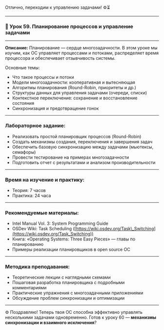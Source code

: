 Отлично, переходим к управлению задачами! ⚙️⏳

---

### 🔹 Урок 59. Планирование процессов и управление задачами

---

**Описание:**
Планирование — сердце многозадачности. В этом уроке мы изучим, как ОС управляет процессами и потоками, распределяет время процессора и обеспечивает отзывчивость системы.

Основные темы:

* Что такое процессы и потоки
* Модели многозадачности: кооперативная и вытесняющая
* Алгоритмы планирования (Round-Robin, приоритеты и др.)
* Структуры данных для управления задачами (очереди, списки)
* Контекстное переключение: сохранение и восстановление состояния
* Синхронизация и предотвращение гонок

---

### Лабораторное задание:

* Реализовать простой планировщик процессов (Round-Robin)
* Создать механизмы создания, переключения и завершения задач
* Обеспечить базовую синхронизацию между задачами (мьютексы, семафоры)
* Провести тестирование на примерах многозадачности
* Подготовить отчет с результатами и анализом производительности

---

### Время на изучение и практику:

* Теория: 7 часов
* Практика: 24 часа

---

### Рекомендуемые материалы:

* Intel Manual Vol. 3: System Programming Guide
* OSDev Wiki: Task Scheduling ([https://wiki.osdev.org/Task\_Switching](https://wiki.osdev.org/Task_Switching))
* Книга: «Operating Systems: Three Easy Pieces» — главы по планированию
* Примеры реализации планировщиков в open source ОС

---

### Методика преподавания:

* Теоретические лекции с наглядными схемами
* Пошаговая разработка планировщика с подробными комментариями
* Практические упражнения с многозадачными приложениями
* Обсуждение проблем синхронизации и оптимизации

---

⚙️ Поздравляю! Теперь твоя ОС способна эффективно управлять несколькими задачами одновременно. Готов к уроку 60 — **механизмы синхронизации и взаимного исключения**?

